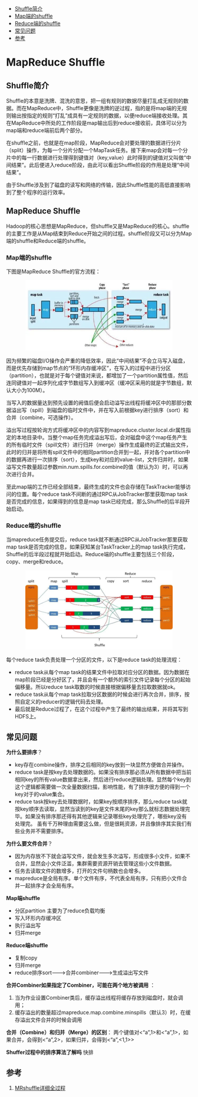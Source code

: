 - [Shuffle简介](#Shuffle简介)
- [Map端的shuffle](#Map端的shuffle)
- [Reduce端的shuffle](#Reduce端的shuffle)
- [常见问题](#常见问题)
- [参考](#参考)

# MapReduce Shuffle 

## Shuffle简介

Shuffle的本意是洗牌、混洗的意思，把一组有规则的数据尽量打乱成无规则的数据。而在MapReduce中，Shuffle更像是洗牌的逆过程，指的是将map端的无规则输出按指定的规则“打乱”成具有一定规则的数据，以便reduce端接收处理。其在MapReduce中所处的工作阶段是map输出后到reduce接收前，具体可以分为map端和reduce端前后两个部分。

在shuffle之前，也就是在map阶段，MapReduce会对要处理的数据进行分片（split）操作，为每一个分片分配一个MapTask任务。接下来map会对每一个分片中的每一行数据进行处理得到键值对（key,value）此时得到的键值对又叫做“中间结果”。此后便进入reduce阶段，由此可以看出Shuffle阶段的作用是处理“中间结果”。

由于Shuffle涉及到了磁盘的读写和网络的传输，因此Shuffle性能的高低直接影响到了整个程序的运行效率。


## MapReduce Shuffle
Hadoop的核心思想是MapReduce，但shuffle又是MapReduce的核心。shuffle的主要工作是从Map结束到Reduce开始之间的过程。shuffle阶段又可以分为Map端的shuffle和Reduce端的shuffle。

### Map端的shuffle

下图是MapReduce Shuffle的官方流程：
<div align=center><img src="https://raw.githubusercontent.com/AK-Shuai/DATA-WAERHOUSE/main/%E5%9B%BE%E5%BA%8A/MRMapShuffle.jpg" width="400"></div>

因为频繁的磁盘I/O操作会严重的降低效率，因此“中间结果”不会立马写入磁盘，而是优先存储到map节点的“环形内存缓冲区”，在写入的过程中进行分区（partition），也就是对于每个键值对来说，都增加了一个partition属性值，然后连同键值对一起序列化成字节数组写入到缓冲区（缓冲区采用的就是字节数组，默认大小为100M）。

当写入的数据量达到预先设置的阙值后便会启动溢写出线程将缓冲区中的那部分数据溢出写（spill）到磁盘的临时文件中，并在写入前根据key进行排序（sort）和合并（combine，可选操作）。

溢出写过程按轮询方式将缓冲区中的内容写到mapreduce.cluster.local.dir属性指定的本地目录中。当整个map任务完成溢出写后，会对磁盘中这个map任务产生的所有临时文件（spill文件）进行归并（merge）操作生成最终的正式输出文件，此时的归并是将所有spill文件中的相同partition合并到一起，并对各个partition中的数据再进行一次排序（sort），生成key和对应的value-list，文件归并时，如果溢写文件数量超过参数min.num.spills.for.combine的值（默认为3）时，可以再次进行合并。

至此map端的工作已经全部结束，最终生成的文件也会存储在TaskTracker能够访问的位置。每个reduce task不间断的通过RPC从JobTracker那里获取map task是否完成的信息，如果得到的信息是map task已经完成，那么Shuffle的后半段开始启动。

### Reduce端的shuffle

当mapreduce任务提交后，reduce task就不断通过RPC从JobTracker那里获取map task是否完成的信息，如果获知某台TaskTracker上的map task执行完成，Shuffle的后半段过程就开始启动。Reduce端的shuffle主要包括三个阶段，copy、merge和reduce。

<div align=center><img src="https://raw.githubusercontent.com/AK-Shuai/DATA-WAERHOUSE/main/%E5%9B%BE%E5%BA%8A/MRReduceShuffle.jpg" width="400"></div>

每个reduce task负责处理一个分区的文件，以下是reduce task的处理流程：
- reduce task从每个map task的结果文件中拉取对应分区的数据。因为数据在map阶段已经是分好区了，并且会有一个额外的索引文件记录每个分区的起始偏移量。所以reduce task取数的时候直接根据偏移量去拉取数据就ok。
- reduce task从每个map task拉取分区数据的时候会进行再次合并，排序，按照自定义的reducer的逻辑代码去处理。
- 最后就是Reduce过程了，在这个过程中产生了最终的输出结果，并将其写到HDFS上。


## 常见问题
**为什么要排序**？
- key存在combine操作，排序之后相同的key放到一块显然方便做合并操作。
- reduce task是按key去处理数据的。如果没有排序那必须从所有数据中把当前相同key的所有value数据拿出来，然后进行reduce逻辑处理。显然每个key到这个逻辑都需要做一次全量数据扫描，影响性能，有了排序很方便的得到一个key对于的value集合。
- reduce task按key去处理数据时，如果key按顺序排序，那么reduce task就按key顺序去读取，显然当读到的key是文件末尾的key那么就标志数据处理完毕。如果没有排序那还得有其他逻辑来记录哪些key处理完了，哪些key没有处理完。
虽有千万种理由需要这么做，但是很耗资源，并且像排序其实我们有些业务并不需要排序。

**为什么要文件合并**？
- 因为内存放不下就会溢写文件，就会发生多次溢写，形成很多小文件，如果不合并，显然会小文件泛滥，集群需要资源开销去管理这些小文件数据。
- 任务去读取文件的数增多，打开的文件句柄数也会增多。
- mapreduce是全局有序。单个文件有序，不代表全局有序，只有把小文件合并一起排序才会全局有序。

**Map端shuffle**
- 分区partition 主要为了reduce负载均衡
- 写入环形内存缓冲区
- 执行溢出写
- 归并merge

**Reduce端shuffle**
- 复制copy
- 归并merge
- reduce排序sort--->合并combiner--->生成溢出写文件

**合并Combiner如果指定了Combiner，可能在两个地方被调用** ： 
1. 当为作业设置Combiner类后，缓存溢出线程将缓存存放到磁盘时，就会调用； 
2. 缓存溢出的数量超过mapreduce.map.combine.minspills（默认3）时，在缓存溢出文件合并的时候会调用

**合并（Combine）和归并（Merge）的区别**：
两个键值对<“a”,1>和<“a”,1>，如果合并，会得到<“a”,2>，如果归并，会得到<“a”,<1,1>>

**Shuffer过程中的排序算法了解吗**
快排


## 参考
1. <a href="https://blog.csdn.net/qq_15074737/article/details/83790466?utm_source=app&app_version=4.19.1&code=app_1562916241&uLinkId=usr1mkqgl919blen" target="_blank">MRshuffle详细全过程</a>
